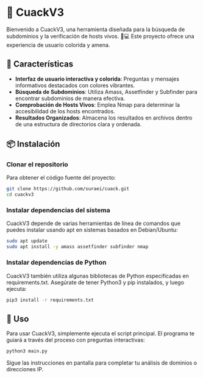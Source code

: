 # 🐾 CuackV3

Bienvenido a CuackV3, una herramienta diseñada para la búsqueda de subdominios y la verificación de hosts vivos. 🦆💻 Este proyecto ofrece una experiencia de usuario colorida y amena.

## 🌟 Características

- **Interfaz de usuario interactiva y colorida**: Preguntas y mensajes informativos destacados con colores vibrantes.
- **Búsqueda de Subdominios**: Utiliza Amass, Assetfinder y Subfinder para encontrar subdominios de manera efectiva.
- **Comprobación de Hosts Vivos**: Emplea Nmap para determinar la accesibilidad de los hosts encontrados.
- **Resultados Organizados**: Almacena los resultados en archivos dentro de una estructura de directorios clara y ordenada.

## 📦 Instalación

### Clonar el repositorio

Para obtener el código fuente del proyecto:

```bash
git clone https://github.com/suraei/cuack.git
cd cuackv3
```

### Instalar dependencias del sistema

CuackV3 depende de varias herramientas de línea de comandos que puedes instalar usando apt en sistemas basados en Debian/Ubuntu:

```bash
sudo apt update
sudo apt install -y amass assetfinder subfinder nmap
```

### Instalar dependencias de Python

CuackV3 también utiliza algunas bibliotecas de Python especificadas en requirements.txt. Asegúrate de tener Python3 y pip instalados, y luego ejecuta:

```bash
pip3 install -r requirements.txt
```

## 🚀 Uso

Para usar CuackV3, simplemente ejecuta el script principal. El programa te guiará a través del proceso con preguntas interactivas:

```bash
python3 main.py
```

Sigue las instrucciones en pantalla para completar tu análisis de dominios o direcciones IP.
